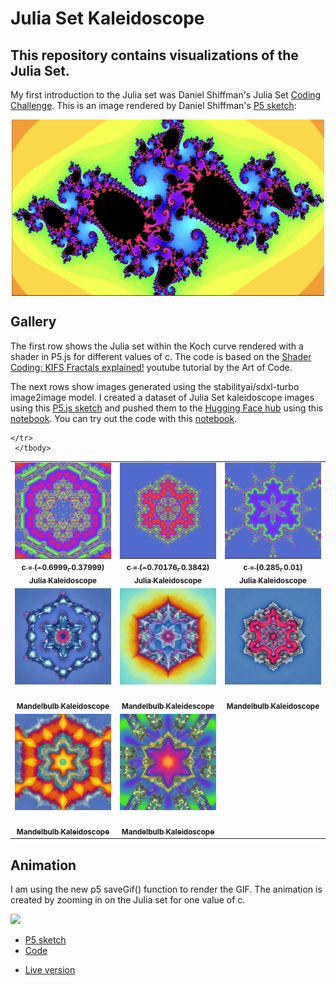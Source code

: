 # Julia Set Kaleidoscope

## This repository contains visualizations of the Julia Set.

My first introduction to the Julia set was Daniel Shiffman's Julia Set [Coding Challenge](https://thecodingtrain.com/challenges/22-julia-set). This is an image rendered by Daniel Shiffman's [P5 sketch](https://editor.p5js.org/codingtrain/sketches/G6qbMmaI):

<img class="img" src="assets/ct_julia_set.jpg" alt="Julia set kaleidoscope" style=" display: block;
    margin-left: auto;
    margin-right: auto;" width="500" height="">

## Gallery

The first row shows the Julia set within the Koch curve rendered with a shader in P5.js for different values of c. The code is based on the [Shader Coding: KIFS Fractals explained!](https://www.youtube.com/watch?v=il_Qg9AqQkE) youtube tutorial by the Art of Code.

The next rows show images generated using the stabilityai/sdxl-turbo image2image model. I created a dataset of Julia Set kaleidoscope images using this [P5.js sketch](https://editor.p5js.org/kfahn/sketches/vugGJY9Gm) and pushed them to the [Hugging Face hub](https://huggingface.co/datasets/kfahn/kaleidoscope) using this [notebook](push_kaleidoscope_data_to_HF_hub.ipynb). You can try out the code with this [notebook](mandelbulb_kaleidoscope.ipynb).

<!-- IMAGE-LIST:START - Do not remove or modify this section -->
<!-- prettier-ignore-start -->
<!-- markdownlint-disable -->
<table>
  <tbody>
    <tr>
      <td align="center"><a href="jhttps://editor.p5js.org/kfahn/sketches/ujLsCeNRb"> <img class="img" src="assets/julia1.jpg" alt="Julia Kaleidoscope" style="vertical-align:top;" width="500" /><br /><sub><b>c = (-0.6999, 0.37999)<br/>Julia Kaleidoscope</b></sub></a></td>
      <td align="center"><a href="https://editor.p5js.org/kfahn/sketches/ujLsCeNRb"> <img class="img" src="assets/julia2.jpg" alt="Julia Kaleidoscope" style="vertical-align:top;" width="500" /><br /><sub><b>c = (-0.70176, 0.3842)<br/>Julia Kaleidoscope</b></sub></a></td>
      <td align="center"><a href="https://editor.p5js.org/kfahn/sketches/ujLsCeNRb"> <img class="img" src="assets/julia3.jpg" alt="Julia Kaleidoscope" style="vertical-align:top;" width="500" /><br /><sub><b>c = (0.285, 0.01)<br/>Julia Kaleidoscope</b></sub></a></td>
    </tr>
     <tr>
      <td align="center"><a href=""> <img class="img" src="assets/mandelbulb_kaleidoscope1.png" alt="Mandelbulb Kaleidoscope" style="vertical-align:top;" width="500" /><br /><sub><b><br/>Mandelbulb Kaleidoscope</b></sub></a></td>
      <td align="center"><a href=""> <img class="img" src="assets/mandelbulb_kaleidoscope2.png" alt="JMandelbulbKaleidoscope" style="vertical-align:top;" width="500" /><br /><sub><b><br/>Mandelbulb Kaleidescope</b></sub></a></td>
      <td align="center"><a href=""> <img class="img" src="assets/mandelbulb_kaleidoscope3.png" alt="Mandelbulb Kaleidoscope" style="vertical-align:top;" width="500" /><br /><sub><b><br/>Mandelbulb Kaleidoscope</b></sub></a></td>
    </tr>
     <tr>
      <td align="center"><a href=""> <img class="img" src="assets/mandelbulb_kaleidoscope4.png" alt="Mandelbulb Kaleidoscope" style="vertical-align:top;" width="500" /><br /><sub><b><br/>Mandelbulb Kaleidoscope</b></sub></a></td>
      <td align="center"><a href=""> <img class="img" src="assets/mandelbulb_kaleidoscope5.png" alt="JMandelbulbKaleidoscope" style="vertical-align:top;" width="500" /><br /><sub><b><br/>Mandelbulb Kaleidoscope</b></sub></a></td>
      
    </tr>
     </tbody>
</table>

<!-- markdownlint-restore -->
<!-- prettier-ignore-end -->

<!-- IMAGE-LIST:END -->

## Animation

I am using the new p5 saveGif() function to render the GIF. The animation is created by zooming in on the Julia set for one value of c.

![](juliagif.gif)

- [P5 sketch](https://editor.p5js.org/kfahn/sketches/Zlzw2yIOL)
- [Code](https://github.com/kfahn22/julia_kaleidescope/tree/main/animation)

* [Live version](https://kfahn22.github.io/julia_kaleidescope/)
